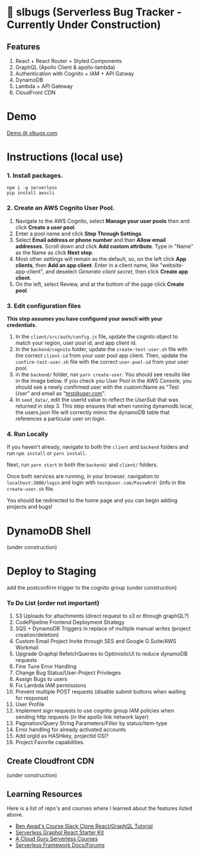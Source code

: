 # :bug: slbugs (Serverless Bug Tracker - Currently Under Construction)

## Features

1. React + React Router + Styled Components
2. GraphQL (Apollo Client & apollo-lambda)
3. Authentication with Cognito + IAM + API Gatway
4. DynamoDB
5. Lambda + API Gateway
6. CloudFront CDN

# Demo

[Demo @ slbugs.com](http://app.slbugs.com)

# Instructions (local use)

### 1. Install packages.

```
npm i -g serverless
pip install awscli
```

### 2. Create an AWS Cognito User Pool.

1. Navigate to the AWS Cognito, select <b>Manage your user pools</b> then and click <b>Create a user pool</b>.
2. Enter a pool name and click <b>Step Through Settings</b>.
3. Select <b>Email address or phone number</b> and then <b>Allow email addresses</b>. Scroll down and click <b>Add custom attribute</b>. Type in "Name" as the Name as click <b>Next step</b>.
4. Most other settings will remain as the default, so, on the left click <b>App clients</b>, then <b>Add an app client</b>. Enter in a client name, like "website-app-client", and deselect <em>Generate client secret</em>, then click <b>Create app client</b>.
5. On the left, select Review, and at the bottom of the page click <b> Create pool</b>.

### 3. Edit configuration files

<b>This step assumes you have configured your awscli with your credentials.</b>

1. In the `client/src/auth/config.js` file, update the cognito object to match your region, user pool id, and app client id.
2. In the `backend/cognito` folder, update the `create-test-user.sh` file with the correct `client-id` from your user pool app client. Then, update the `confirm-test-user.sh` file with the correct `user-pool-id` from your user pool.
3. in the `backend/` folder, run `yarn create-user`. You should see results like in the image below. If you check you User Pool in the AWS Console, you should see a newly confirmed user with the custom:Name as "Test User" and email as "test@user.com".
4. In `seed_data/`, edit the userId value to reflect the <em>UserSub</em> that was returned in step 3. This step ensures that when running dynamodb local, the users.json file will correctly mimic the dynamoDB table that references a particular user on login.

### 4. Run Locally

If you haven't already, navigate to both the `client` and `backend` folders and run `npm install` or `yarn install`.

Next, run `yarn start` in both the `backend/` and `client/` folders.

Once both services are running, in your browser, navigation to `localhost:3000/login` and login with `test@user.com/Passw0rd!` (info in the `create-user.sh` file.

You should be redirected to the home page and you can begin adding projects and bugs!

# DynamoDB Shell

(under construction)

# Deploy to Staging

add the postconfirm trigger to the cognito group
(under construction)

### To Do List (order not important)

1. S3 Uploads for attachments (direct request to s3 or through graphQL?)
2. CodePipeline Frontend Deployment Strategy
3. SQS + DynamoDB Triggers in replace of multiple manual writes (project creation/deletion)
4. Custom Email Project Invite through SES and Google G Suite/AWS Workmail
5. Upgrade Graphql RefetchQueries to OptimisticUI to reduce dynamoDB requests
6. Fine Tune Error Handling
7. Change Bug Status/User-Project Privileges
8. Assign Bugs to users
9. Fix Lambda IAM permissions
10. Prevent multiple POST requests (disable submit buttons when waiting for response)
11. User Profile
12. Implement sign requests to use cognito group IAM policies when sending http requests (in the apollo link network layer)
13. Pagination/Query String Parameters/Filter by status/item-type
14. Error handling for already activated accounts
15. Add orgId as HASHkey, projectId GSI?
16. Project Favorite capabilities.

## Create Cloudfront CDN

(under construction)

## Learning Resources

Here is a list of repo's and courses where I learned about the features listed above.

* [Ben Awad's Course Slack Clone React/GraphQL Tutorial](https://www.youtube.com/watch?v=0MKJ7JbVnFc&list=PLN3n1USn4xlkdRlq3VZ1sT6SGW0-yajjL)
* [Serverless Graphql React Starter Kit](https://github.com/serverless/serverless-graphql)
* [A Cloud Guru Serverless Courses](acloud.guru)
* [Serverless Framework Docs/Forums](serverless.com)
